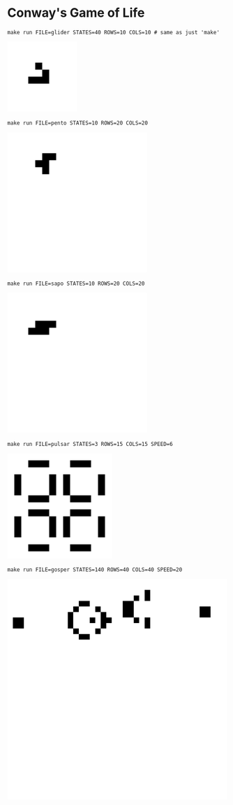 # Conway's Game of Life

```
make run FILE=glider STATES=40 ROWS=10 COLS=10 # same as just 'make'
```

![](gifs/glider.gif)

```
make run FILE=pento STATES=10 ROWS=20 COLS=20
```

![](gifs/pento.gif)


```
make run FILE=sapo STATES=10 ROWS=20 COLS=20
```

![](gifs/sapo.gif)


```
make run FILE=pulsar STATES=3 ROWS=15 COLS=15 SPEED=6
```

![](gifs/pulsar.gif)


```
make run FILE=gosper STATES=140 ROWS=40 COLS=40 SPEED=20
```

![](gifs/gosper.gif)
